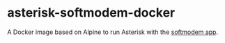 # asterisk-softmodem-docker
A Docker image based on Alpine to run Asterisk with the [softmodem app](https://github.com/proquar/asterisk-Softmodem).